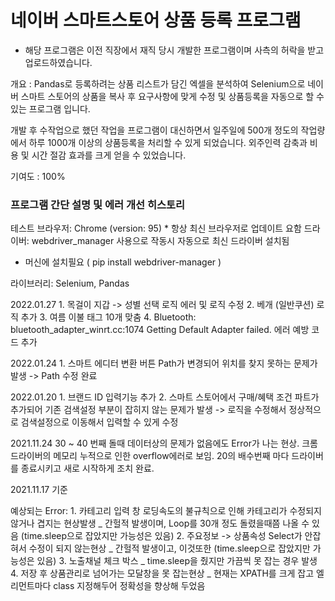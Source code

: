 # 네이버 스마트스토어 상품 등록 프로그램

-   해당 프로그램은 이전 직장에서 재직 당시 개발한 프로그램이며
    사측의 허락을 받고 업로드하였습니다.

개요 : Pandas로 등록하려는 상품 리스트가 담긴 엑셀을 분석하여
Selenium으로 네이버 스마트 스토어의 상품을 복사 후 요구사항에 맞게 수정 및 상품등록을 자동으로 할 수 있는 프로그램 입니다.

개발 후 수작업으로 했던 작업을 프로그램이 대신하면서 일주일에 500개 정도의 작업량에서
하루 1000개 이상의 상품등록을 처리할 수 있게 되었습니다.
외주인력 감축과 비용 및 시간 절감 효과를 크게 얻을 수 있었습니다.

기여도 : 100%

### 프로그램 간단 설명 및 에러 개선 히스토리

테스트 브라우저: Chrome (version: 95) \* 항상 최신 브라우저로 업데이트 요함
드라이버: webdriver_manager 사용으로 작동시 자동으로 최신 드라이버 설치됨

-   머신에 설치필요 ( pip install webdriver-manager )

라이브러리: Selenium, Pandas

2022.01.27 1. 목걸이 지갑 -> 성별 선택 로직 에러 및 로직 수정 2. 베개 (일반쿠션) 로직 추가 3. 여름 이불 태그 10개 맞춤 4. Bluetooth: bluetooth_adapter_winrt.cc:1074 Getting Default Adapter failed. 에러 예방 코드 추가

2022.01.24 1. 스마트 에디터 변환 버튼 Path가 변경되어 위치를 찾지 못하는 문제가 발생
-> Path 수정 완료

2022.01.20 1. 브랜드 ID 입력기능 추가 2. 스마트 스토어에서 구매/혜택 조건 파트가 추가되어 기존 검색설정 부분이 잡히지 않는 문제가 발생
-> 로직을 수정해서 정상적으로 검색설정으로 이동해서 입력할 수 있게 수정

2021.11.24
30 ~ 40 번째 돌때 데이터상의 문제가 없음에도 Error가 나는 현상.
크롬 드라이버의 메모리 누적으로 인한 overflow에러로 보임.
20의 배수번째 마다 드라이버를 종료시키고 새로 시작하게 조치 완료.

2021.11.17 기준

예상되는 Error: 1. 카테고리 입력 창 로딩속도의 불규칙으로 인해 카테고리가 수정되지 않거나 겹지는 현상발생
_ 간헐적 발생이며, Loop를 30개 정도 돌렸을때쯤 나올 수 있음 (time.sleep으로 잡았지만 가능성은 있음) 2. 주요정보 -> 상품속성 Select가 안잡혀서 수정이 되지 않는현상
_ 간헐적 발생이고, 이것또한 (time.sleep으로 잡았지만 가능성은 있음) 3. 노출채널 체크 박스
_ time.sleep을 줬지만 가끔씩 못 잡는 경우 발생 4. 저장 후 상품관리로 넘어가는 모달창을 못 잡는현상
_ 현재는 XPATH를 크게 잡고 엘리먼트마다 class 지정해두어 정확성을 향상해 두었음
